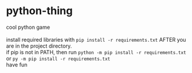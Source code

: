 # python-thing
cool python game<br><br>
install required libraries with `pip install -r requirements.txt` AFTER you are in the project directory.<br>
if pip is not in PATH, then run `python -m pip install -r requirements.txt` or `py -m pip install -r requirements.txt`<br>
have fun